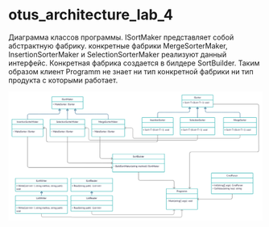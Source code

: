 # otus_architecture_lab_4

Диаграмма классов программы. ISortMaker представляет собой абстрактную фабрику. конкретные фабрики MergeSorterMaker, InsertionSorterMaker и SelectionSorterMaker реализуют данный интерфейс.
Конкретная фабрика создается в билдере SortBuilder. Таким образом клиент Programm не знает ни тип конкретной фабрики ни тип продукта с которыми работает.

![alt text](https://github.com/AlexandrBashkirev/otus_architecture_lab_4/blob/master/otus_architecture_lab_4/class_diagram.png?raw=true)
